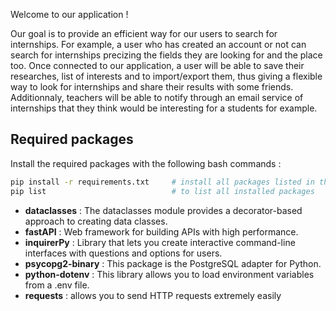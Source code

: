 Welcome to our application !

Our goal is to provide an efficient way for our users to search for internships. For example, a user who has created an account or not can search for internships precizing the fields they are looking for and the place too. Once connected to our application, a user will be able to save their researches, list of interests and to import/export them, thus giving a flexible way to look for internships and share their results with some friends.
Additionnaly, teachers will be able to notify through an email service of internships that they think would be interesting for a students for example.

## Required packages

Install the required packages with the following bash commands :

```bash
pip install -r requirements.txt     # install all packages listed in the file
pip list                            # to list all installed packages
```

* **dataclasses** : The dataclasses module provides a decorator-based approach to creating data classes.
* **fastAPI** : Web framework for building APIs with high performance.
* **inquirerPy** : Library that lets you create interactive command-line interfaces with questions and options for users.
* **psycopg2-binary** : This package is the PostgreSQL adapter for Python.
* **python-dotenv** : This library allows you to load environment variables from a .env file.
* **requests** : allows you to send HTTP requests extremely easily